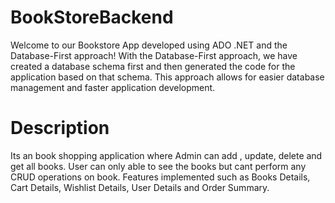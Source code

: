 # BookStoreBackend
Welcome to our Bookstore App developed using ADO .NET and the Database-First approach!
With the Database-First approach, we have created a database schema first and then generated the code for the application based on that schema. This approach allows for easier database management and faster application development.
# Description
Its an book shopping application where Admin can add , update, delete and get all books. User can only able to see the books but cant perform any CRUD operations on book. Features implemented such as Books Details, Cart Details, Wishlist Details, User Details and Order Summary.

